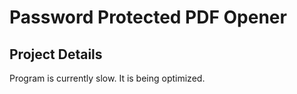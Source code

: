 # Password Protected PDF Opener

## Project Details

Program is currently slow. It is being optimized.
